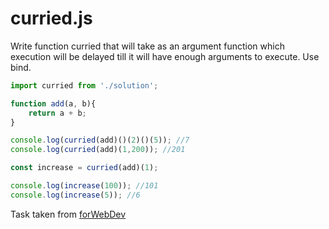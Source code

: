 # curried.js
Write function curried that will take as an argument function which execution will be delayed till it will have enough arguments to execute. Use bind.

```javascript
import curried from './solution';

function add(a, b){
	return a + b;
}

console.log(curried(add)()(2)()(5)); //7
console.log(curried(add)(1,200)); //201

const increase = curried(add)(1);

console.log(increase(100)); //101
console.log(increase(5)); //6
```

Task taken from [forWebDev](https://vk.com/forwebdev)
